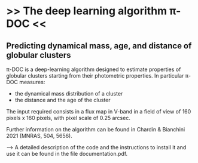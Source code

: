 # >> The deep learning algorithm π-DOC <<
## Predicting dynamical mass, age, and distance of globular clusters

π-DOC is a deep-learning algorithm designed to estimate properties of globular clusters starting from their photometric properties. In particular π-DOC measures:
- the dynamical mass distribution of a cluster
- the distance and the age of the cluster

The input required consists in a flux map in V-band in a field of view of 160 pixels x 160 pixels, with pixel scale of 0.25 arcsec.

Further information on the algorithm can be found in Chardin & Bianchini 2021 (MNRAS, 504, 5656).

--> A detailed description of the code and the instructions to install it and use it can be found in the file documentation.pdf.

